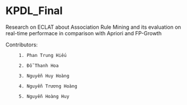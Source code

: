 # KPDL_Final
Research on ECLAT about Association Rule Mining and its evaluation on real-time performace in comparison with Apriori and FP-Growth

Contributors: 

         1. Phan Trung Hiếu

         2. Đỗ Thanh Hoa 
         
         3. Nguyễn Huy Hoàng
         
         4. Nguyễn Trương Hoàng 
         
         5. Nguyễn Hoàng Huy
